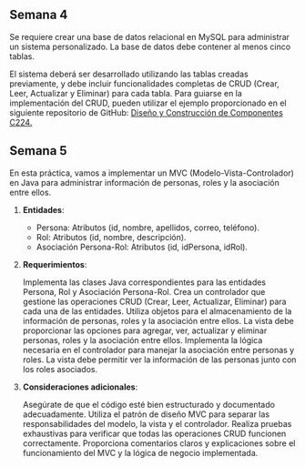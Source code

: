 ## Semana 4

Se requiere crear una base de datos relacional en MySQL para administrar un sistema personalizado. La base de datos debe
contener al menos cinco tablas.

El sistema deberá ser desarrollado utilizando las tablas creadas previamente, y debe incluir funcionalidades completas
de CRUD (Crear, Leer, Actualizar y Eliminar) para cada tabla. Para guiarse en la implementación del CRUD, pueden
utilizar el ejemplo proporcionado en el siguiente repositorio de
GitHub: [Diseño y Construcción de Componentes C224.](https://github.com/marioaje/Dise-o-y-Construcci-n-de-Componentes-C224)

## Semana 5

En esta práctica, vamos a implementar un MVC (Modelo-Vista-Controlador) en Java para administrar información de
personas, roles y la asociación entre ellos.

1. **Entidades**:

    - Persona: Atributos (id, nombre, apellidos, correo, teléfono).
    - Rol: Atributos (id, nombre, descripción).
    - Asociación Persona-Rol: Atributos (id, idPersona, idRol).

2. **Requerimientos**:

   Implementa las clases Java correspondientes para las entidades Persona, Rol y Asociación Persona-Rol.
   Crea un controlador que gestione las operaciones CRUD (Crear, Leer, Actualizar, Eliminar) para cada una de las
   entidades.
   Utiliza objetos para el almacenamiento de la información de personas, roles y la asociación entre ellos.
   La vista debe proporcionar las opciones para agregar, ver, actualizar y eliminar personas, roles y la asociación
   entre
   ellos.
   Implementa la lógica necesaria en el controlador para manejar la asociación entre personas y roles.
   La vista debe permitir ver la información de las personas junto con los roles asociados.

3. **Consideraciones adicionales**:

   Asegúrate de que el código esté bien estructurado y documentado adecuadamente.
   Utiliza el patrón de diseño MVC para separar las responsabilidades del modelo, la vista y el controlador.
   Realiza pruebas exhaustivas para verificar que todas las operaciones CRUD funcionen correctamente.
   Proporciona comentarios claros y explicaciones sobre el funcionamiento del MVC y la lógica de negocio implementada.
